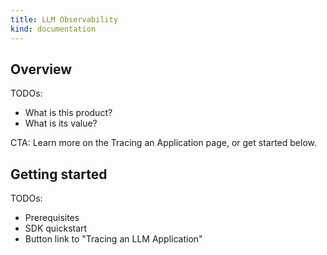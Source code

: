 ```yaml
---
title: LLM Observability
kind: documentation
---
```


## Overview

TODOs:
- What is this product?
- What is its value?

CTA: Learn more on the Tracing an Application page,
or get started below.

## Getting started

TODOs:
- Prerequisites
- SDK quickstart
- Button link to "Tracing an LLM Application"